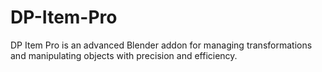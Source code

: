 # DP-Item-Pro
DP Item Pro is an advanced Blender addon for managing transformations and manipulating objects with precision and efficiency.
